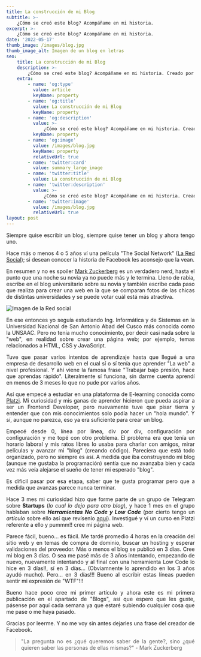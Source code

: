 ```yaml
---
title: La construcción de mi Blog
subtitle: >-
    ¿Cómo se creó este blog? Acompáñame en mi historia.
excerpt: >-
    ¿Cómo se creó este blog? Acompáñame en mi historia.
date: '2022-05-17'
thumb_image: /images/blog.jpg
thumb_image_alt: Imagen de un blog en letras
seo:
    title: La construcción de mi Blog
    description: >-
        ¿Cómo se creó este blog? Acompáñame en mi historia. Creado por @fernandocallasaca
    extra:
        - name: 'og:type'
          value: article
          keyName: property
        - name: 'og:title'
          value: La construcción de mi Blog
          keyName: property
        - name: 'og:description'
          value: >-
              ¿Cómo se creó este blog? Acompáñame en mi historia. Creado por @fernandocallasaca
          keyName: property
        - name: 'og:image'
          value: /images/blog.jpg
          keyName: property
          relativeUrl: true
        - name: 'twitter:card'
          value: summary_large_image
        - name: 'twitter:title'
          value: La construcción de mi Blog
        - name: 'twitter:description'
          value: >-
              ¿Cómo se creó este blog? Acompáñame en mi historia. Creado por @fernandocallasaca
        - name: 'twitter:image'
          value: /images/blog.jpg
          relativeUrl: true
layout: post
---
```

<div style="text-align: justify;">

Siempre quise escribir un blog, siempre quise tener un blog y ahora tengo uno.

Hace más o menos 4 o 5 años ví una película "The Social Network" (<a href = 'https://es.wikipedia.org/wiki/The_Social_Network' target="_blank">La Red Social</a>); si desean conocer la historia de Facebook les aconsejo que la vean.

En resumen y no es spoiler <a href = 'https://es.wikipedia.org/wiki/Mark_Zuckerberg' target="_blank">Mark Zuckerberg</a> es un verdadero nerd, hasta el punto que una noche su novia ya no puede más y le termina. Lleno de rabia, escribe en el blog universitario sobre su novia y también escribe cada paso que realiza para crear una web en la que se comparan fotos de las chicas de distintas universidades y se puede votar cuál está más atractiva.

![Imagen de la Red social](/images/la_red_social.jpg)

En ese entonces yo seguía estudiando Ing. Informática y de Sistemas en la Universidad Nacional de San Antonio Abad del Cusco más conocida como la UNSAAC. Pero no tenía mucho conocimiento, por decir casi nada sobre la "web", en realidad sobre crear una página web; por ejemplo, temas relacionados a HTML, CSS y JavaScript.

Tuve que pasar varios intentos de aprendizaje hasta que llegué a una empresa de desarrollo web en el cual sí o sí tenía que aprender "La web" a nivel profesional. Y ahí viene la famosa frase "Trabajar bajo presión, hace que aprendas rápido". Literalmente sí funciona, sin darme cuenta aprendí en menos de 3 meses lo que no pude por varios años.

Así que empecé a estudiar en una plataforma de E-learning conocida como <a href = 'https://platzi.com/' target="_blank">Platzi</a>. Mi curiosidad y mis ganas de aprender hicieron que pueda aspirar a ser un Frontend Developer, pero nuevamente tuve que pisar tierra y entender que con mis conocimientos solo podía hacer un "hola mundo". Y sí, aunque no parezca, eso ya era suficiente para crear un blog.

Empecé desde 0, línea por línea, div por div, configuración por configuración y me topé con otro problema. El problema era que tenía un horario laboral y mis ratos libres lo usaba para charlar con amigos, mirar películas y avanzar mi "blog" (creando código). Pareciera que está todo organizado, pero no siempre es así. A medida que iba construyendo mi blog (aunque me gustaba la programación) sentía que no avanzaba bien y cada vez más veía alejarse el sueño de tener mi esperado "blog".

Es díficil pasar por esa etapa, saber que te gusta programar pero que a medida que avanzas parece nunca terminar.

Hace 3 mes mi curiosidad hizo que forme parte de un grupo de Telegram sobre **Startups** (*lo cual lo dejo para otro blog*), y hace 1 mes en el grupo hablaban sobre ***Herramientas No Code y Low Code*** (por cierto tengo un *artículo* sobre ello así que revísenlo <a href = 'https://fernandocallasaca.com/articulo/no_code_low_code/' target="_blank">aquí</a>). Investigué y ví un curso en Platzi referente a ello y pummm!! cree mí página web.

Parece fácil, bueno... es fácil. Me tardé promedio 4 horas en la creación del sitio web y en temas de compra de dominio, buscar un hosting y esperar validaciones del proveedor. Más o menos el blog se publicó en 3 días. Cree mi blog en 3 días. O sea me pasé más de 3 años intentando, empezando de nuevo, nuevamente intentando y al final con una herramienta Low Code lo hice en 3 días!!, sí en 3 días... (Obviamnente lo aprendido en los 3 años ayudó mucho). Pero... en 3 días!!! Bueno al escribir estas líneas pueden sentir mi expresión de "WTF"!!!

Bueno hace poco cree mi primer artículo y ahora este es mi primera publicación en el apartado de "Blogs", así que espero que les guste, pásense por aquí cada semana ya que estaré subiendo cualquier cosa que me pase o me haya pasado.

Gracias por leerme. Y no me voy sin antes dejarles una frase del creador de Facebook.

> "La pregunta no es ¿qué queremos saber de la gente?, sino ¿qué quieren saber las personas de ellas mismas?" - Mark Zuckerberg

</div>
